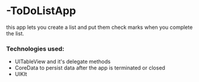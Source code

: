 # -ToDoListApp
this app lets you create a list and put them check marks when you complete the list.
### Technologies used:
 
* UITableView and it's delegate methods
* CoreData to persist data after the app is terminated or closed
*  UIKIt




